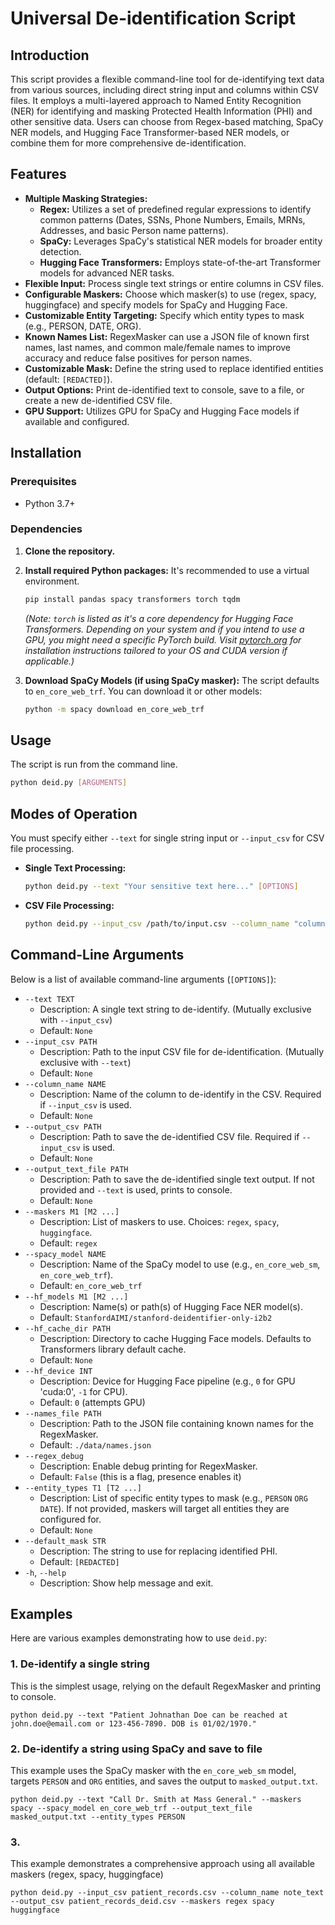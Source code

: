 # Universal De-identification Script

## Introduction

This script provides a flexible command-line tool for de-identifying text data from various sources, including direct string input and columns within CSV files. It employs a multi-layered approach to Named Entity Recognition (NER) for identifying and masking Protected Health Information (PHI) and other sensitive data. Users can choose from Regex-based matching, SpaCy NER models, and Hugging Face Transformer-based NER models, or combine them for more comprehensive de-identification.

## Features

* **Multiple Masking Strategies:**
    * **Regex:** Utilizes a set of predefined regular expressions to identify common patterns (Dates, SSNs, Phone Numbers, Emails, MRNs, Addresses, and basic Person name patterns).
    * **SpaCy:** Leverages SpaCy's statistical NER models for broader entity detection.
    * **Hugging Face Transformers:** Employs state-of-the-art Transformer models for advanced NER tasks.
* **Flexible Input:** Process single text strings or entire columns in CSV files.
* **Configurable Maskers:** Choose which masker(s) to use (regex, spacy, huggingface) and specify models for SpaCy and Hugging Face.
* **Customizable Entity Targeting:** Specify which entity types to mask (e.g., PERSON, DATE, ORG).
* **Known Names List:** RegexMasker can use a JSON file of known first names, last names, and common male/female names to improve accuracy and reduce false positives for person names.
* **Customizable Mask:** Define the string used to replace identified entities (default: `[REDACTED]`).
* **Output Options:** Print de-identified text to console, save to a file, or create a new de-identified CSV file.
* **GPU Support:** Utilizes GPU for SpaCy and Hugging Face models if available and configured.

## Installation

### Prerequisites

* Python 3.7+

### Dependencies

1.  **Clone the repository.**

2.  **Install required Python packages:**
    It's recommended to use a virtual environment.
    ```bash
    pip install pandas spacy transformers torch tqdm
    ```
    *(Note: `torch` is listed as it's a core dependency for Hugging Face Transformers. Depending on your system and if you intend to use a GPU, you might need a specific PyTorch build. Visit [pytorch.org](https://pytorch.org/) for installation instructions tailored to your OS and CUDA version if applicable.)*

3.  **Download SpaCy Models (if using SpaCy masker):**
    The script defaults to `en_core_web_trf`. You can download it or other models:
    ```bash
    python -m spacy download en_core_web_trf
    ```

## Usage

The script is run from the command line.

```bash
python deid.py [ARGUMENTS]
```


## Modes of Operation

You must specify either `--text` for single string input or `--input_csv` for CSV file processing.

* **Single Text Processing:**
    ```bash
    python deid.py --text "Your sensitive text here..." [OPTIONS]
    ```

* **CSV File Processing:**
    ```bash
    python deid.py --input_csv /path/to/input.csv --column_name "column_to_deid" --output_csv /path/to/output_deid.csv [OPTIONS]
    ```

## Command-Line Arguments

Below is a list of available command-line arguments (`[OPTIONS]`):

* `--text TEXT`
    * Description: A single text string to de-identify. (Mutually exclusive with `--input_csv`)
    * Default: `None`
* `--input_csv PATH`
    * Description: Path to the input CSV file for de-identification. (Mutually exclusive with `--text`)
    * Default: `None`
* `--column_name NAME`
    * Description: Name of the column to de-identify in the CSV. Required if `--input_csv` is used.
    * Default: `None`
* `--output_csv PATH`
    * Description: Path to save the de-identified CSV file. Required if `--input_csv` is used.
    * Default: `None`
* `--output_text_file PATH`
    * Description: Path to save the de-identified single text output. If not provided and `--text` is used, prints to console.
    * Default: `None`
* `--maskers M1 [M2 ...]`
    * Description: List of maskers to use. Choices: `regex`, `spacy`, `huggingface`.
    * Default: `regex`
* `--spacy_model NAME`
    * Description: Name of the SpaCy model to use (e.g., `en_core_web_sm`, `en_core_web_trf`).
    * Default: `en_core_web_trf`
* `--hf_models M1 [M2 ...]`
    * Description: Name(s) or path(s) of Hugging Face NER model(s).
    * Default: `StanfordAIMI/stanford-deidentifier-only-i2b2`
* `--hf_cache_dir PATH`
    * Description: Directory to cache Hugging Face models. Defaults to Transformers library default cache.
    * Default: `None`
* `--hf_device INT`
    * Description: Device for Hugging Face pipeline (e.g., `0` for GPU 'cuda:0', `-1` for CPU).
    * Default: `0` (attempts GPU)
* `--names_file PATH`
    * Description: Path to the JSON file containing known names for the RegexMasker.
    * Default: `./data/names.json`
* `--regex_debug`
    * Description: Enable debug printing for RegexMasker.
    * Default: `False` (this is a flag, presence enables it)
* `--entity_types T1 [T2 ...]`
    * Description: List of specific entity types to mask (e.g., `PERSON` `ORG` `DATE`). If not provided, maskers will target all entities they are configured for.
    * Default: `None`
* `--default_mask STR`
    * Description: The string to use for replacing identified PHI.
    * Default: `[REDACTED]`
* `-h`, `--help`
    * Description: Show help message and exit.

## Examples

Here are various examples demonstrating how to use `deid.py`:

### 1. De-identify a single string 
This is the simplest usage, relying on the default RegexMasker and printing to console.

```
python deid.py --text "Patient Johnathan Doe can be reached at john.doe@email.com or 123-456-7890. DOB is 01/02/1970."
```

### 2. De-identify a string using SpaCy and save to file
This example uses the SpaCy masker with the `en_core_web_sm` model, targets `PERSON` and `ORG` entities, and saves the output to `masked_output.txt`.

```
python deid.py --text "Call Dr. Smith at Mass General." --maskers spacy --spacy_model en_core_web_trf --output_text_file masked_output.txt --entity_types PERSON
```

### 3. 
This example demonstrates a comprehensive approach using all available maskers (regex, spacy, huggingface)
```
python deid.py --input_csv patient_records.csv --column_name note_text --output_csv patient_records_deid.csv --maskers regex spacy huggingface
```